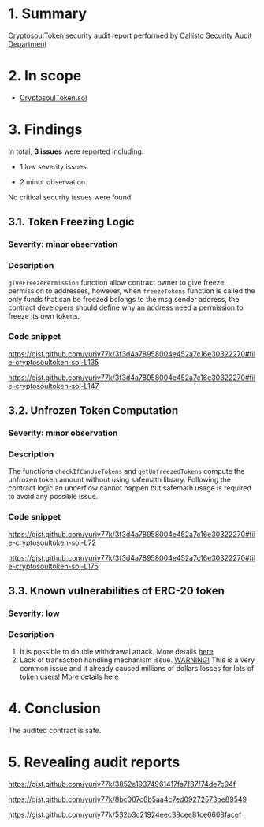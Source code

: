 # 1. Summary

[CryptosoulToken](https://etherscan.io/address/0xbb1f24c0c1554b9990222f036b0aad6ee4caec29#code) security audit report performed by [Callisto Security Audit Department](https://github.com/EthereumCommonwealth/Auditing)

# 2. In scope

- [CryptosoulToken.sol](https://gist.github.com/yuriy77k/3f3d4a78958004e452a7c16e30322270)

# 3. Findings

In total, **3 issues** were reported including:

- 1 low severity issues.

- 2 minor observation.

No critical security issues were found.

## 3.1. Token Freezing Logic

### Severity: minor observation

### Description

`giveFreezePermission` function allow contract owner to give freeze permission to addresses, however, when `freezeTokens` function is called the only funds that can be freezed belongs to the msg.sender address, the contract developers should define why an address need a permission to freeze its own tokens.

### Code snippet

https://gist.github.com/yuriy77k/3f3d4a78958004e452a7c16e30322270#file-cryptosoultoken-sol-L135

https://gist.github.com/yuriy77k/3f3d4a78958004e452a7c16e30322270#file-cryptosoultoken-sol-L147

## 3.2. Unfrozen Token Computation

### Severity: minor observation

### Description

The functions `checkIfCanUseTokens` and `getUnfreezedTokens` compute the unfrozen token amount without using safemath library. Following the contract logic an underflow cannot happen but safemath usage is required to avoid any possible issue.

### Code snippet

https://gist.github.com/yuriy77k/3f3d4a78958004e452a7c16e30322270#file-cryptosoultoken-sol-L72

https://gist.github.com/yuriy77k/3f3d4a78958004e452a7c16e30322270#file-cryptosoultoken-sol-L175

## 3.3. Known vulnerabilities of ERC-20 token

### Severity: low

### Description

1. It is possible to double withdrawal attack. More details [here](https://docs.google.com/document/d/1YLPtQxZu1UAvO9cZ1O2RPXBbT0mooh4DYKjA_jp-RLM/edit)
2. Lack of transaction handling mechanism issue. [WARNING!](https://gist.github.com/Dexaran/ddb3e89fe64bf2e06ed15fbd5679bd20) This is a very common issue and it already caused millions of dollars losses for lots of token users! More details [here](https://docs.google.com/document/d/1Feh5sP6oQL1-1NHi-X1dbgT3ch2WdhbXRevDN681Jv4/edit)


# 4. Conclusion

The audited contract is safe.

# 5. Revealing audit reports

https://gist.github.com/yuriy77k/3852e19374961417fa7f87f74de7c94f

https://gist.github.com/yuriy77k/8bc007c8b5aa4c7ed09272573be89549

https://gist.github.com/yuriy77k/532b3c21924eec38cee81ce6608facef
